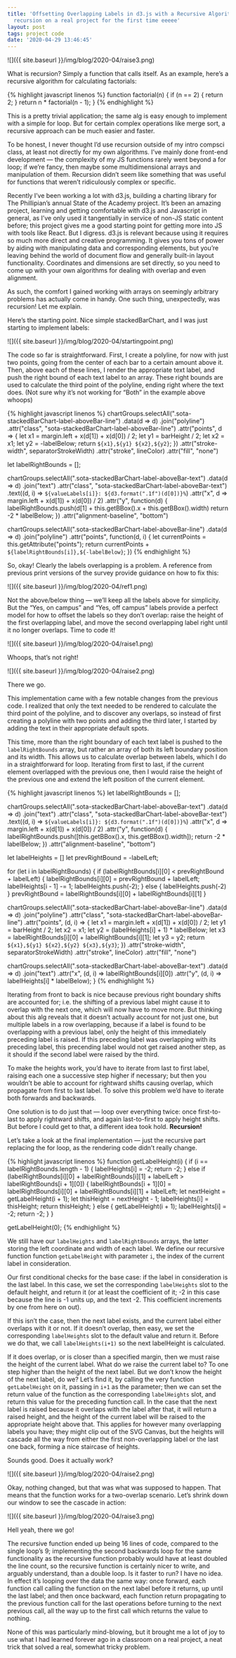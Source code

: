 ```yaml
---
title: 'Offsetting Overlapping Labels in d3.js with a Recursive Algorithm, or: using
  recursion on a real project for the first time eeeee'
layout: post
tags: project code
date: '2020-04-29 13:46:45'
---
```


![]({{ site.baseurl }}/img/blog/2020-04/raise3.png)

What is recursion? Simply a function that calls itself. As an example, here’s a recursive algorithm for calculating factorials:

{% highlight javascript linenos %}
function factorial(n) {
    if (n == 2) {
        return 2;
    }
    return n * factorial(n - 1);
}
{% endhighlight %}

This is a pretty trivial application; the same alg is easy enough to implement with a simple for loop. But for certain complex operations like merge sort, a recursive approach can be much easier and faster.

To be honest, I never thought I’d use recursion outside of my intro compsci class, at least not directly for my own algorithms. I’ve mainly done front-end development — the complexity of my JS functions rarely went beyond a for loop; if we’re fancy, then maybe some multidimensional arrays and manipulation of them. Recursion didn’t seem like something that was useful for functions that weren’t ridiculously complex or specific.

Recently I’ve been working a lot with d3.js, building a charting library for The Phillipian’s annual State of the Academy project. It’s been an amazing project, learning and getting comfortable with d3.js and Javascript in general, as I’ve only used it tangentially in service of non-JS static content before; this project gives me a good starting point for getting more into JS with tools like React. But I digress. d3.js is relevant because using it requires so much more direct and creative programming. It gives you tons of power by aiding with manipulating data and corresponding elements, but you’re leaving behind the world of document flow and generally built-in layout functionality. Coordinates and dimensions are set directly, so you need to come up with your own algorithms for dealing with overlap and even alignment.

As such, the comfort I gained working with arrays on seemingly arbitrary problems has actually come in handy. One such thing, unexpectedly, was recursion! Let me explain.

Here’s the starting point. Nice simple stackedBarChart, and I was just starting to implement labels:


![]({{ site.baseurl }}/img/blog/2020-04/startingpoint.png)


The code so far is straightforward. First, I create a polyline, for now with just two points, going from the center of each bar to a certain amount above it. Then, above each of these lines, I render the appropriate text label, and push the right bound of each text label to an array. These right bounds are used to calculate the third point of the polyline, ending right where the text does. (Not sure why it’s not working for “Both” in the example above whoops)

{% highlight javascript linenos %}
chartGroups.selectAll(".sota-stackedBarChart-label-aboveBar-line")
    .data(d => d)
    .join("polyline")
    .attr("class", "sota-stackedBarChart-label-aboveBar-line")
    .attr("points", d => {
        let x1 = margin.left + x(d[1]) + x(d[0]) / 2;
        let y1 = barHeight / 2;
        let x2 = x1;
        let y2 = -labelBelow;
        return `${x1},${y1} ${x2},${y2}`;
    })
    .attr("stroke-width", separatorStrokeWidth)
    .attr("stroke", lineColor)
    .attr("fill", "none")

let labelRightBounds = [];

chartGroups.selectAll(".sota-stackedBarChart-label-aboveBar-text")
    .data(d => d)
    .join("text")
    .attr("class", "sota-stackedBarChart-label-aboveBar-text")
    .text((d, i) => `${valueLabels[i]}: ${d3.format(".1f")(d[0])}%`)
    .attr("x", d => margin.left + x(d[1]) + x(d[0]) / 2)
    .attr("y", function(d) {
        labelRightBounds.push(d[1] + this.getBBox().x + this.getBBox().width)
        return -2 * labelBelow;
    })
    .attr("alignment-baseline", "bottom")

chartGroups.selectAll(".sota-stackedBarChart-label-aboveBar-line")
    .data(d => d)
    .join("polyline")
    .attr("points", function(d, i) {
        let currentPoints = this.getAttribute("points");
        return currentPoints + ` ${labelRightBounds[i]},${-labelBelow}`;
    })
{% endhighlight %}

So, okay! Clearly the labels overlapping is a problem. A reference from previous print versions of the survey provide guidance on how to fix this:


![]({{ site.baseurl }}/img/blog/2020-04/ref1.png)


Not the above/below thing — we’ll keep all the labels above for simplicity. But the “Yes, on campus” and “Yes, off campus” labels provide a perfect model for how to offset the labels so they don’t overlap: raise the height of the first overlapping label, and move the second overlapping label right until it no longer overlaps. Time to code it!


![]({{ site.baseurl }}/img/blog/2020-04/raise1.png)


Whoops, that’s not right!


![]({{ site.baseurl }}/img/blog/2020-04/raise2.png)


There we go.

This implementation came with a few notable changes from the previous code. I realized that only the text needed to be rendered to calculate the third point of the polyline, and to discover any overlaps, so instead of first creating a polyline with two points and adding the third later, I started by adding the text in their appropriate default spots.

This time, more than the right boundary of each text label is pushed to the `labelRightBounds` array, but rather an array of both its left boundary position and its width. This allows us to calculate overlap between labels, which I do in a straightforward for loop. Iterating from first to last, if the current element overlapped with the previous one, then I would raise the height of the previous one and extend the left position of the current element.

{% highlight javascript linenos %}
let labelRightBounds = [];

chartGroups.selectAll(".sota-stackedBarChart-label-aboveBar-text")
    .data(d => d)
    .join("text")
    .attr("class", "sota-stackedBarChart-label-aboveBar-text")
    .text((d, i) => `${valueLabels[i]}: ${d3.format(".1f")(d[0])}%`)
    .attr("x", d => margin.left + x(d[1]) + x(d[0]) / 2)
    .attr("y", function(d) {
        labelRightBounds.push([this.getBBox().x, this.getBBox().width]);
        return -2 * labelBelow;
    })
    .attr("alignment-baseline", "bottom")

let labelHeights = []
let prevRightBound = -labelLeft;

for (let i in labelRightBounds) {
    if (labelRightBounds[i][0] < prevRightBound + labelLeft) {
        labelRightBounds[i][0] = prevRightBound + labelLeft;
        labelHeights[i - 1] -= 1;
        labelHeights.push(-2);
    } else {
        labelHeights.push(-2)
    }
    prevRightBound = labelRightBounds[i][0] + labelRightBounds[i][1]
}

chartGroups.selectAll(".sota-stackedBarChart-label-aboveBar-line")
    .data(d => d)
    .join("polyline")
    .attr("class", "sota-stackedBarChart-label-aboveBar-line")
    .attr("points", (d, i) => {
        let x1 = margin.left + x(d[1]) + x(d[0]) / 2;
        let y1 = barHeight / 2;
        let x2 = x1;
        let y2 = (labelHeights[i] + 1) * labelBelow;
        let x3 = labelRightBounds[i][0] + labelRightBounds[i][1];
        let y3 = y2;
        return `${x1},${y1} ${x2},${y2} ${x3},${y3}`;
    })
    .attr("stroke-width", separatorStrokeWidth)
    .attr("stroke", lineColor)
    .attr("fill", "none")

chartGroups.selectAll(".sota-stackedBarChart-label-aboveBar-text")
    .data(d => d)
    .join("text")
    .attr("x", (d, i) => labelRightBounds[i][0])
    .attr("y", (d, i) => labelHeights[i] * labelBelow);
}
{% endhighlight %}

Iterating from front to back is nice because previous right boundary shifts are accounted for; i.e. the shifting of a previous label might cause it to overlap with the next one, which will now have to move more. But thinking about this alg reveals that it doesn’t actually account for not just one, but multiple labels in a row overlapping, because if a label is found to be overlapping with a previous label, only the height of this immediately preceding label is raised. If this preceding label was overlapping with its preceding label, this precending label would not get raised another step, as it should if the second label were raised by the third.

To make the heights work, you’d have to iterate from last to first label, raising each one a successive step higher if necessary; but then you wouldn’t be able to account for rightward shifts causing overlap, which propagate from first to last label. To solve this problem we’d have to iterate both forwards and backwards.

One solution is to do just that — loop over everything twice: once first-to-last to apply rightward shifts, and again last-to-first to apply height shifts. But before I could get to that, a different idea took hold. **Recursion!**

Let’s take a look at the final implementation — just the recursive part replacing the for loop, as the rendering code didn’t really change.

{% highlight javascript linenos %}
function getLabelHeight(i) {
    if (i == labelRightBounds.length - 1) {
        labelHeights[i] = -2;
        return -2;
    } else if (labelRightBounds[i][0] + labelRightBounds[i][1] + labelLeft > labelRightBounds[i + 1][0]) {
        labelRightBounds[i + 1][0] = labelRightBounds[i][0] + labelRightBounds[i][1] + labelLeft;
        let nextHeight = getLabelHeight(i + 1);
        let thisHeight = nextHeight - 1;
        labelHeights[i] = thisHeight;
        return thisHeight;
    } else {
        getLabelHeight(i + 1);
        labelHeights[i] = -2;
        return -2;
    }
}

getLabelHeight(0);
{% endhighlight %}

We still have our `labelHeights` and `labelRightBounds` arrays, the latter storing the left coordinate and width of each label. We define our recursive function function `getLabelHeight` with parameter `i`, the index of the current label in consideration.

Our first conditional checks for the base case: if the label in consideration is the last label. In this case, we set the corresponding `labelHeights` slot to the default height, and return it (or at least the coefficient of it; -2 in this case because the line is -1 units up, and the text -2. This coefficient increments by one from here on out).

If this isn’t the case, then the next label exists, and the current label either overlaps with it or not. If it doesn’t overlap, then easy, we set the corresponding `labelHeights` slot to the default value and return it. Before we do that, we call `labelHeights(i+1)` so the next labelHeight is calculated.

If it does overlap, or is closer than a specified margin, then we must raise the height of the current label. What do we raise the current label to? To one step higher than the height of the next label. But we don’t know the height of the next label, do we? Let’s find it, by calling the very function `getLabelHeight` on it, passing in `i+1` as the parameter; then we can set the return value of the function as the corresponding `labelHeights`  slot, and return this value for the preceding function call. In the case that the next label is raised because it overlaps with the label after that, it will return a raised height, and the height of the current label will be raised to the appropriate height above that. This applies for however many overlapping labels you have; they might clip out of the SVG Canvas, but the heights will cascade all the way from either the first non-overlapping label or the last one back, forming a nice staircase of heights.

Sounds good. Does it actually work?


![]({{ site.baseurl }}/img/blog/2020-04/raise2.png)


Okay, nothing changed, but that was what was supposed to happen. That means that the function works for a two-overlap scenario. Let’s shrink down our window to see the cascade in action:


![]({{ site.baseurl }}/img/blog/2020-04/raise3.png)


Hell yeah, there we go!

The recursive function ended up being 16 lines of code, compared to the single loop’s 9; implementing the second backwards loop for the same functionality as the recursive function probably would have at least doubled the line count, so the recursive function is certainly nicer to write, and arguably understand, than a double loop. Is it faster to run? I have no idea. In effect it’s looping over the data the same way: once forward, each function call calling the function on the next label before it returns, up until the last label; and then once backward, each function return propagating to the previous function call for the last operations before turning to the next previous call, all the way up to the first call which returns the value to nothing.

None of this was particularly mind-blowing, but it brought me a lot of joy to use what I had learned forever ago in a classroom on a real project, a neat trick that solved a real, somewhat tricky problem.